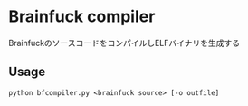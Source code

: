 # Brainfuck compiler

BrainfuckのソースコードをコンパイルしELFバイナリを生成する

## Usage

```
python bfcompiler.py <brainfuck source> [-o outfile]
```
